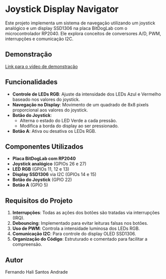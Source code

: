 # Joystick Display Navigator

Este projeto implementa um sistema de navegação utilizando um joystick analógico e um display SSD1306 na placa BitDogLab com o microcontrolador RP2040. Ele explora conceitos de conversores A/D, PWM, interrupções e comunicação I2C.

## Demonstração
[Link para o vídeo de demonstração](#)

## Funcionalidades
- **Controle de LEDs RGB**: Ajuste da intensidade dos LEDs Azul e Vermelho baseado nos valores do joystick.
- **Navegação no Display**: Movimento de um quadrado de 8x8 pixels proporcional aos valores do joystick.
- **Botão do Joystick**:
  - Alterna o estado do LED Verde a cada pressão.
  - Modifica a borda do display ao ser pressionado.
- **Botão A**: Ativa ou desativa os LEDs RGB.

## Componentes Utilizados
- **Placa BitDogLab com RP2040**
- **Joystick analógico** (GPIOs 26 e 27)
- **LED RGB** (GPIOs 11, 12 e 13)
- **Display SSD1306** via I2C (GPIOs 14 e 15)
- **Botão do Joystick** (GPIO 22)
- **Botão A** (GPIO 5)

## Requisitos do Projeto
1. **Interrupções**: Todas as ações dos botões são tratadas via interrupções (IRQ).
2. **Debouncing**: Implementado para evitar leituras falsas nos botões.
3. **Uso de PWM**: Controla a intensidade luminosa dos LEDs RGB.
4. **Comunicação I2C**: Para controle do display OLED SSD1306.
5. **Organização do Código**: Estruturado e comentado para facilitar a compreensão.

## Autor
Fernando Hali Santos Andrade
